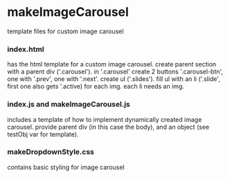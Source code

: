 # makeImageCarousel

template files for custom image carousel

### index.html

has the html template for a custom image carousel. create parent section with a parent div ('.carousel'). in '.carousel' create 2 buttons '.carousel-btn', one with '.prev', one with '.next'. create ul ('.slides'). fill ul with an li ('.slide', first one also gets '.active) for each img. each li needs an img.

### index.js and makeImageCarousel.js

includes a template of how to implement dynamically created image carousel. provide parent div (in this case the body), and an object (see testObj var for template).

### makeDropdownStyle.css

contains basic styling for image carousel
